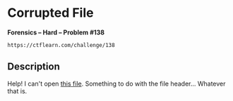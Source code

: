 # Corrupted File

**Forensics – Hard – Problem #138**

`https://ctflearn.com/challenge/138`


## Description

Help! I can't open [this file](./extra/image.gif). Something to do with the file
header... Whatever that is.
